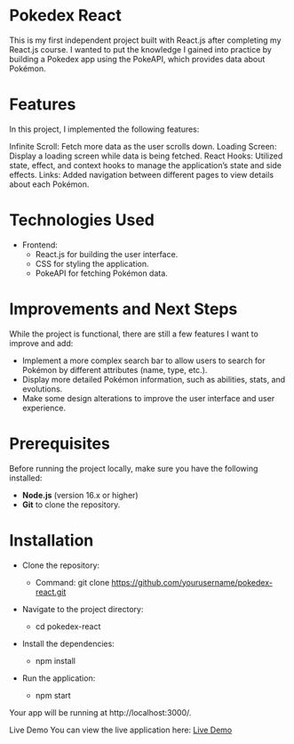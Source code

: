 # Pokedex React
This is my first independent project built with React.js after completing my React.js course. I wanted to put the knowledge I gained into practice by building a Pokedex app using the PokeAPI, which provides data about Pokémon.

# Features
In this project, I implemented the following features:

Infinite Scroll: Fetch more data as the user scrolls down.
Loading Screen: Display a loading screen while data is being fetched.
React Hooks: Utilized state, effect, and context hooks to manage the application’s state and side effects.
Links: Added navigation between different pages to view details about each Pokémon.

# Technologies Used
- Frontend:
  - React.js for building the user interface.
  - CSS for styling the application.
  - PokeAPI for fetching Pokémon data.

# Improvements and Next Steps
While the project is functional, there are still a few features I want to improve and add:

- Implement a more complex search bar to allow users to search for Pokémon by different attributes (name, type, etc.).
- Display more detailed Pokémon information, such as abilities, stats, and evolutions.
- Make some design alterations to improve the user interface and user experience.

# Prerequisites
Before running the project locally, make sure you have the following installed:

- **Node.js** (version 16.x or higher)
- **Git** to clone the repository.

# Installation
- Clone the repository:
  - Command: git clone https://github.com/yourusername/pokedex-react.git

- Navigate to the project directory:
  - cd pokedex-react

- Install the dependencies:
  - npm install

- Run the application:
  - npm start
    
Your app will be running at http://localhost:3000/.

Live Demo
You can view the live application here: [Live Demo](https://devrianmendes-pokedex.netlify.app/)
